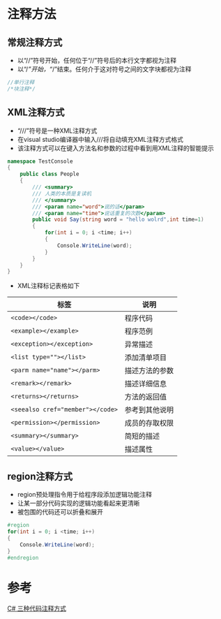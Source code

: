 # 注释方法
## 常规注释方式

* 以“//”符号开始，任何位于“//”符号后的本行文字都视为注释
* 以“/*”开始，“*/”结束。任何介于这对符号之间的文字块都视为注释
 
```csharp
//单行注释
/*块注释*/
```

## XML注释方式

* “///”符号是一种XML注释方式
* 在visual studio编译器中输入///将自动填充XML注释方式格式
* 该注释方式可以在键入方法名和参数的过程中看到用XML注释的智能提示

```csharp
namespace TestConsole
{
    public class People 
    {
        /// <summary>
        /// 人类的本质是复读机
        /// </summary>
        /// <param name="word">说的话</param>
        /// <param name="time">说话重复的次数</param>
        public void Say(string word = "hello wolrd",int time=1)
        {
            for(int i = 0; i <time; i++) 
            {
                Console.WriteLine(word);
            }
        }
    }
}
```

* XML注释标记表格如下

标签|说明
--|--
```<code></code>```|程序代码
```<example></example>```|程序范例
```<exception></exception>```|异常描述
```<list type=""></list>```|添加清单项目
```<parm name="name"></parm>```|描述方法的参数
```<remark></remark>```|描述详细信息
```<returns></returns>```|方法的返回值
```<seealso cref="member"></code>```|参考到其他说明
```<permission></permission>```|成员的存取权限
```<summary></summary>```|简短的描述
```<value></value>```|描述属性

## region注释方式

* region预处理指令用于给程序段添加逻辑功能注释
* 让某一部分代码实现的逻辑功能看起来更清晰
* 被包围的代码还可以折叠和展开

```csharp
#region
for(int i = 0; i <time; i++) 
{
    Console.WriteLine(word);
}
#endregion
```

# 参考

[C# 三种代码注释方式](https://blog.csdn.net/weixin_40522523/article/details/88369280)